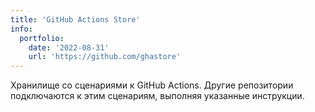 ```yaml
---
title: 'GitHub Actions Store'
info:
  portfolio:
    date: '2022-08-31'
    url: 'https://github.com/ghastore'
---
```


Хранилище со сценариями к GitHub Actions. Другие репозитории подключаются к этим сценариям, выполняя указанные инструкции.

<!--more-->
